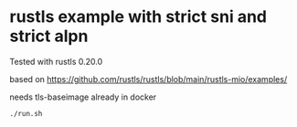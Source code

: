 # rustls example with strict sni and strict alpn

Tested with rustls 0.20.0

based on https://github.com/rustls/rustls/blob/main/rustls-mio/examples/

needs tls-baseimage already in docker


```bash
./run.sh
```